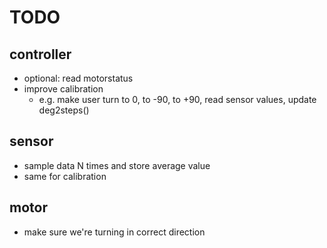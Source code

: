TODO
====

controller
----------
* optional: read motorstatus
* improve calibration
  * e.g. make user turn to 0, to -90, to +90, read sensor values, update deg2steps()

sensor
------
* sample data N times and store average value
* same for calibration

motor
-----
* make sure we're turning in correct direction
